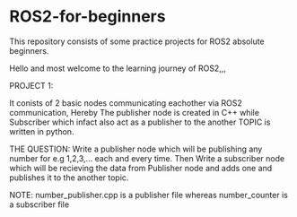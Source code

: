 # ROS2-for-beginners

This repository consists of some practice projects for ROS2 absolute beginners.

Hello and most welcome to the learning journey of ROS2,,,

PROJECT 1:

It conists of 2 basic nodes communicating eachother via ROS2 communication, Hereby The publisher node is created in C++ while Subscriber which infact also act as a publisher to the another TOPIC is written in python.

THE QUESTION: Write a publisher node which will be publishing any number for e.g 1,2,3,... each and every time.   Then Write a subscriber node which will be recieving the data from Publisher node and adds one and publishes it to the another topic.

NOTE: number_publisher.cpp is a publisher file whereas number_counter is a subscriber file
